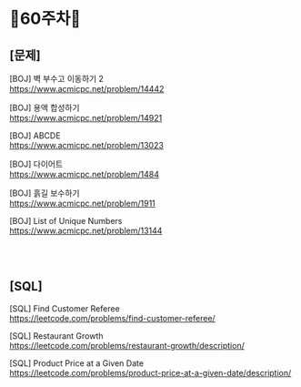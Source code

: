 # 📌60주차📌
## [문제]
[BOJ] 벽 부수고 이동하기 2</br>
https://www.acmicpc.net/problem/14442

[BOJ] 용액 합성하기</br>
https://www.acmicpc.net/problem/14921

[BOJ] ABCDE</br>
https://www.acmicpc.net/problem/13023

[BOJ] 다이어트</br>
https://www.acmicpc.net/problem/1484

[BOJ] 흙길 보수하기</br>
https://www.acmicpc.net/problem/1911

[BOJ] List of Unique Numbers</br>
https://www.acmicpc.net/problem/13144

</br></br>

## [SQL]
[SQL] Find Customer Referee</br>
https://leetcode.com/problems/find-customer-referee/

[SQL] Restaurant Growth</br>
https://leetcode.com/problems/restaurant-growth/description/

[SQL] Product Price at a Given Date</br>
https://leetcode.com/problems/product-price-at-a-given-date/description/